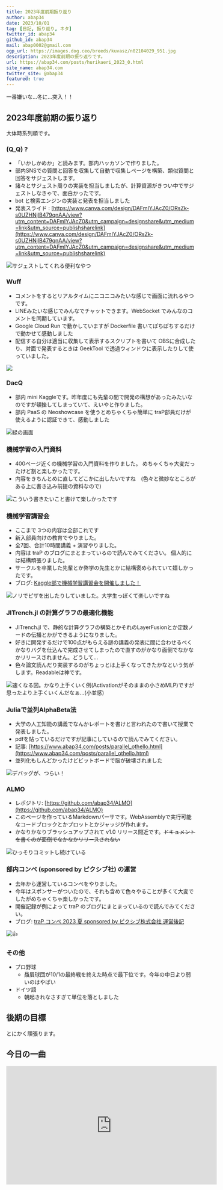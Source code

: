 ```yaml
---
title: 2023年度前期振り返り
author: abap34
date: 2023/10/01
tag: [日記, 振り返り, ネタ]
twitter_id: abap34
github_id: abap34
mail: abap0002@gmail.com
ogp_url: https://images.dog.ceo/breeds/kuvasz/n02104029_951.jpg
description: 2023年度前期の振り返りです。
url: https://abap34.com/posts/hurikaeri_2023_0.html
site_name: abap34.com
twitter_site: @abap34
featured: true
---
```



一番嫌いな...冬に...突入！！

## 2023年度前期の振り返り

大体時系列順です。
 
### (Q_Q) ?

- 「いかしかめか」と読みます。部内ハッカソンで作りました。
- 部内SNSでの質問と回答を収集して自動で収集しページを構築、類似質問と回答をサジェストします。
- 諸々とサジェスト周りの実装を担当しましたが、計算資源がきつい中でサジェストしなきゃで、面白かったです。
- bot と検索エンジンの実装と発表を担当しました
- 発表スライド : [https://www.canva.com/design/DAFmIYJAcZ0/ORsZk-s0UZHNjIB479qnAA/view?utm_content=DAFmIYJAcZ0&utm_campaign=designshare&utm_medium=link&utm_source=publishsharelink](https://www.canva.com/design/DAFmIYJAcZ0/ORsZk-s0UZHNjIB479qnAA/view?utm_content=DAFmIYJAcZ0&utm_campaign=designshare&utm_medium=link&utm_source=publishsharelink)


![サジェストしてくれる便利なやつ](hurikaeri_2023_0/sh.png)

### Wuff
  
- コメントをするとリアルタイムにニコニコみたいな感じで画面に流れるやつです。
- LINEみたいな感じでみんなでチャットできます。WebSocket でみんなのコメントを同期しています。
- Google Cloud Run で動かしていますが Dockerfile 書いてぽちぽちするだけで動かせて感動しました
- 配信する自分は適当に収集して表示するスクリプトを書いて OBSに合成したり、対面で発表するときは GeekTool で透過ウィンドウに表示したりして使っていました。

![](https://trap.jp/content/images/2023/07/wc-1.png?original=1)
 

### DacQ

- 部内 mini Kaggleです。昨年度にも先輩の間で開発の構想があったみたいなのですが頓挫してしまっていて、えいやと作りました。
- 部内 PaaS の Neoshowcase を使うとめちゃくちゃ簡単に traP部員だけが使えるように認証できて、感動しました
  

![緑の画面](hurikaeri_2023_0/dq.png)

### 機械学習の入門資料

- 400ページ近くの機械学習の入門資料を作りました。 めちゃくちゃ大変だったけど割と楽しかったです。
- 内容をきちんとめに直してどこかに出したいですね　(色々と微妙なところがある上に書き込み前提の資料なので)

![こういう書きたいこと書けて楽しかったです](hurikaeri_2023_0/cg.png)

### 機械学習講習会

- ここまで 3つの内容は全部これです
- 新入部員向けの教育でやりました。
- 全7回、合計10時間講義 + 演習やりました。
- 内容は traP のブログにまとまっているので読んでみてください。 個人的には結構頑張りました。
- サークルを卒業した先輩とか弊学の先生とかに結構褒められていて嬉しかったです。
- ブログ: [Kaggle部で機械学習講習会を開催しました！](https://trap.jp/post/1918/)

![ノリでピザを出したりしていました。大学生っぽくて楽しいですね](hurikaeri_2023_0/pz.png)

### JITrench.jl の計算グラフの最適化機能

- JITrench.jl で、静的な計算グラフの構築とかそれのLayerFusionとか定数ノードの伝播とかができるようになりました。
- 好きに開発するだけで100点がもらえる謎の講義の発表に間に合わせるべくかなりバグを仕込んで完成させてしまったので直すのがかなり面倒でなかなかリリースされません。どうして...
- 色々論文読んだり実装するのがちょっとは上手くなってきたかなという気がします。Readableは神です。


![速くなる図。かなり上手くいく例(Activationがそのままの小さめMLP)ですが思ったより上手くいくんだなぁ...(小並感)](hurikaeri_2023_0/ot.png)

### Juliaで並列AlphaBeta法

- 大学の人工知能の講義でなんかレポートを書けと言われたので書いて授業で発表しました。
- pdfを貼っているだけですが記事にしているので読んでみてください。 
- 記事: [https://www.abap34.com/posts/parallel_othello.html](https://www.abap34.com/posts/parallel_othello.html)
- 並列化もしんどかったけどビットボードで脳が破壊されました


![デバッグが、つらい！](hurikaeri_2023_0/bb.png)

### ALMO

- レポジトリ: [https://github.com/abap34/ALMO](https://github.com/abap34/ALMO)
- このページを作っているMarkdownパーサです。WebAssemblyで実行可能なコードブロックとかプロットとかジャッジが作れます。
- かなりかなりブラッシュアップされて v1.0 リリース間近です。~~ドキュメントを書くのが面倒でなかなかリリースされない~~


![ひっそりコミットし続けている](hurikaeri_2023_0/cb.png)

### 部内コンペ (sponsored by ピクシブ社) の運営

- 去年から運営しているコンペをやりました。
- 今年はスポンサーがついたので、それも含めて色々やることが多くて大変でしたがめちゃくちゃ楽しかったです。
- 開催記録が例によって traP のブログにまとまっているので読んでみてください。
- ブログ: [traP コンペ 2023 夏 sponsored by ピクシブ株式会社 運営後記](https://trap.jp/post/1975/)

![👍](hurikaeri_2023_0/mito.png)

### その他
- プロ野球
  - 贔屓球団が10/1の最終戦を終えた時点で最下位です。今年の中日より弱いのはやばい
- ドイツ語
  - 朝起きれなさすぎて単位を落としました

## 後期の目標
とにかく頑張ります。

## 今日の一曲

<iframe width="560" height="315" src="https://www.youtube.com/embed/A2k6ZO6B0A8?si=llQhLWX-WATgUhGN" title="YouTube video player" frameborder="0" allow="accelerometer; autoplay; clipboard-write; encrypted-media; gyroscope; picture-in-picture; web-share" allowfullscreen></iframe>


         